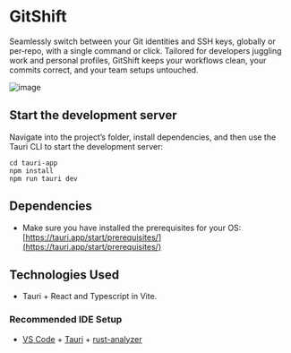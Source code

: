# GitShift

Seamlessly switch between your Git identities and SSH keys, globally or per‐repo, with a single command or click. Tailored for developers juggling work and personal profiles, GitShift keeps your workflows clean, your commits correct, and your team setups untouched.

![image](https://github.com/user-attachments/assets/419882cd-9840-4ef1-a18c-18227e333a3e)

## Start the development server

Navigate into the project’s folder, install dependencies, and then use the Tauri CLI to start the development server:

```shell
cd tauri-app
npm install
npm run tauri dev
```

## Dependencies

- Make sure you have installed the prerequisites for your OS: [https://tauri.app/start/prerequisites/](https://tauri.app/start/prerequisites/)

## Technologies Used

- Tauri + React and Typescript in Vite.

### Recommended IDE Setup

- [VS Code](https://code.visualstudio.com/) + [Tauri](https://marketplace.visualstudio.com/items?itemName=tauri-apps.tauri-vscode) + [rust-analyzer](https://marketplace.visualstudio.com/items?itemName=rust-lang.rust-analyzer)
